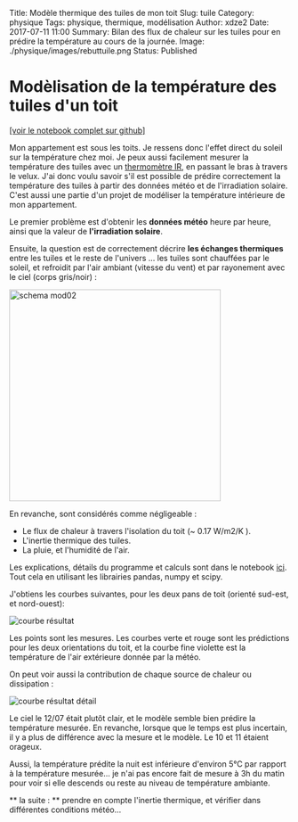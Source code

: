 Title: Modèle thermique des tuiles de mon toit
Slug: tuile
Category: physique
Tags: physique, thermique, modélisation
Author: xdze2
Date: 2017-07-11 11:00
Summary: Bilan des flux de chaleur sur les tuiles pour en prédire la température au cours de la journée. 
Image: ./physique/images/rebuttuile.png
Status: Published


# Modèlisation de la température des tuiles d'un toit

[ [voir le notebook complet sur github] ](https://github.com/xdze2/thermique_appart/blob/master/Model02_tuile.ipynb)

Mon appartement est sous les toits. Je ressens donc l'effet direct du soleil sur la température chez moi. Je peux aussi facilement mesurer la température des tuiles avec un [thermomètre IR](https://www.google.fr/search?&q=IR+260-8S+thermometer+voltcraft), en passant le bras à travers le velux. J'ai donc voulu savoir s'il est possible de prédire correctement la température des tuiles à partir des données météo et de l'irradiation solaire.  C'est aussi une partie d'un projet de modéliser la température intérieure de mon appartement. 


Le premier problème est d'obtenir les **données météo** heure par heure, ainsi que la valeur de **l'irradiation solaire**.  

Ensuite, la question est de correctement décrire **les échanges thermiques** entre les tuiles et le reste de l'univers ... les tuiles sont chauffées par le soleil, et refroidit par l'air ambiant (vitesse du vent) et par rayonement avec le ciel (corps gris/noir) :

<img src="./physique/images/sch_model_tuile.jpg" width="380px" alt="schema mod02" />

    
En revanche, sont considérés comme négligeable :

 * Le flux de chaleur à travers l'isolation du toit (~ 0.17 W/m2/K ).
 * L'inertie thermique des tuiles. 
 * La pluie, et l'humidité de l'air. 


Les explications, détails du programme et calculs sont dans le notebook [ici]( https://github.com/xdze2/thermique_appart/blob/master/Model02_tuile.ipynb ). Tout cela en utilisant les librairies pandas, numpy et scipy. 


J'obtiens les courbes suivantes, pour les deux pans de toit (orienté sud-est, et nord-ouest):

<img src="./physique/images/results_tuile.png" alt="courbe résultat" />

Les points sont les mesures. Les courbes verte et rouge sont les prédictions pour les deux orientations du toit, et la courbe fine violette est la température de l'air extérieure donnée par la météo.  


On peut voir aussi la contribution de chaque source de chaleur ou dissipation :

<img src="./physique/images/results_tuile_detail.png" alt="courbe résultat détail" />

Le ciel le 12/07 était plutôt clair, et le modèle semble bien prédire la température mesurée. En revanche, lorsque que le temps est plus incertain, il y a plus de différence avec la mesure et le modèle. Le 10 et 11 étaient orageux.

Aussi, la température prédite la nuit est inférieure d'environ 5°C par rapport à la température mesurée... je n'ai pas encore fait de mesure à 3h du matin pour voir si elle descends ou reste au niveau de température ambiante. 

** la suite : ** prendre en compte l'inertie thermique, et vérifier dans différentes conditions météo...




